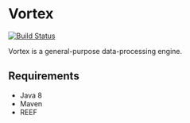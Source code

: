 # Vortex 
[![Build Status](http://cmscluster.snu.ac.kr/jenkins/job/Vortex-master/badge/icon)](http://cmscluster.snu.ac.kr/jenkins/job/Vortex-master/)

Vortex is a general-purpose data-processing engine.


## Requirements
* Java 8
* Maven
* REEF
